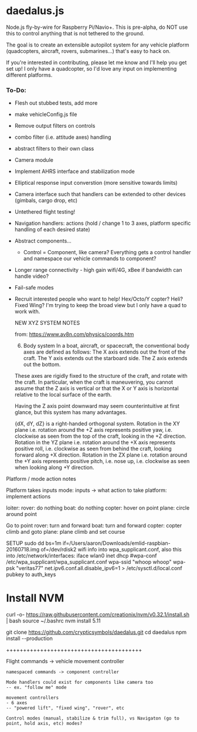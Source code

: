 # daedalus.js

Node.js fly-by-wire for Raspberry Pi/Navio+. This is pre-alpha, do NOT use this to control anything that is not tethered to the ground.

The goal is to create an extensible autopilot system for any vehicle platform (quadcopters, aircraft, rovers, submarines...) that's easy to hack on.

If you're interested in contributing, please let me know and I'll help you get set up! I only have a quadcopter, so I'd love any input on implementing different platforms.

### To-Do:
* Flesh out stubbed tests, add more
* make vehicleConfig.js file
* Remove output filters on controls
* combo filter (i.e. attitude axes) handling
* abstract filters to their own class
* Camera module
* Implement AHRS interface and stabilization mode
* Elliptical response input converstion (more sensitive towards limits)
* Camera interface such that handlers can be extended to other devices (gimbals, cargo drop, etc)
* Untethered flight testing!
* Navigation handlers: actions (hold / change 1 to 3 axes, platform specific handling of each desired state)
* Abstract components...
  * Control = Component, like camera? Everything gets a control handler and namespace our vehicle commands to component?
* Longer range connectivity - high gain wifi/4G, xBee if bandwidth can handle video?
* Fail-safe modes
* Recruit interested people who want to help! Hex/Octo/Y copter? Heli? Fixed Wing? I'm trying to keep the broad view but I only have a quad to work with.

    NEW XYZ SYSTEM NOTES

    from: https://www.av8n.com/physics/coords.htm

    6.    Body system
    In a boat, aircraft, or spacecraft, the conventional body axes are defined as follows: The X axis extends out the front of the craft. The Y axis extends out the starboard side. The Z axis extends out the bottom.

    These axes are rigidly fixed to the structure of the craft, and rotate with the craft. In particular, when the craft is maneuvering, you cannot assume that the Z axis is vertical or that the X or Y axis is horizontal relative to the local surface of the earth.

    Having the Z axis point downward may seem counterintuitive at first glance, but this system has many advantages.

    {dX, dY, dZ} is a right-handed orthogonal system.
    Rotation in the XY plane i.e. rotation around the +Z axis represents positive yaw, i.e. clockwise as seen from the top of the craft, looking in the +Z direction.
    Rotation in the YZ plane i.e. rotation around the +X axis represents positive roll, i.e. clockwise as seen from behind the craft, looking forward along +X direction.
    Rotation in the ZX plane i.e. rotation around the +Y axis represents positive pitch, i.e. nose up, i.e. clockwise as seen when looking along +Y direction.

Platform / mode action notes

Platform takes inputs
mode: inputs -> what action to take
platform: implement actions

loiter:
  rover: do nothing
  boat: do nothing
  copter: hover on point
  plane: circle around point

Go to point
  rover: turn and forward
  boat: turn and forward
  copter: copter climb and goto
  plane: plane climb and set course


SETUP
sudo dd bs=1m if=/Users/aaron/Downloads/emlid-raspbian-20160718.img of=/dev/rdisk2
wifi info into wpa_supplicant.conf, 
  also this into /etc/network/interfaces:
  iface wlan0 inet dhcp
    #wpa-conf /etc/wpa_supplicant/wpa_supplicant.conf
    wpa-ssid "whoop whoop"
    wpa-psk "veritas77"
net.ipv6.conf.all.disable_ipv6=1 > /etc/sysctl.d/local.conf
pubkey to auth_keys
# Install NVM
curl -o- https://raw.githubusercontent.com/creationix/nvm/v0.32.1/install.sh | bash
source ~/.bashrc
nvm install 5.11

git clone https://github.com/crypticsymbols/daedalus.git
cd daedalus
npm install --production

++++++++++++++++++++++++++++++++++++++++

Flight commands -> vehicle movement controller
~~~ i.e. ~~~
namespaced commands -> component controller

Mode handlers could exist for components like camera too
-- ex. "follow me" mode

movement controllers
- 6 axes
-- "powered lift", "fixed wing", "rover", etc

Control modes (manual, stabilize & trim full), vs Navigaton (go to point, hold axis, etc) modes?

